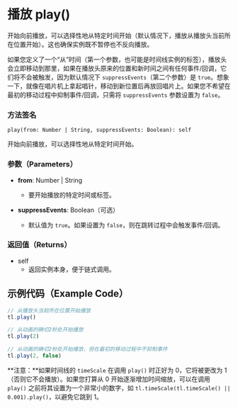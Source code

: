# 播放 play()

开始向前播放，可以选择性地从特定时间开始（默认情况下，播放从播放头当前所在位置开始）。这也确保实例既不暂停也不反向播放。

如果您定义了一个“从”时间（第一个参数，也可能是时间线实例的标签），播放头会立即移动到那里，如果在播放头原来的位置和新时间之间有任何事件/回调，它们将不会被触发，因为默认情况下 `suppressEvents`（第二个参数）是 `true`。想象一下，就像在唱片机上拿起唱针，移动到新位置后再放回唱片上。如果您不希望在最初的移动过程中抑制事件/回调，只需将 `suppressEvents` 参数设置为 `false`。

### 方法签名

```plaintext
play(from: Number | String, suppressEvents: Boolean): self
```

开始向前播放，可以选择性地从特定时间开始。

### 参数（Parameters）

- **from**: Number | String

  - 要开始播放的特定时间或标签。

- **suppressEvents**: Boolean（可选）
  - 默认值为 `true`。如果设置为 `false`，则在跳转过程中会触发事件/回调。

### 返回值（Returns）

- self
  - 返回实例本身，便于链式调用。

## 示例代码（Example Code）

```javascript
// 从播放头当前所在位置开始播放
tl.play()

// 从动画的确切2秒处开始播放
tl.play(2)

// 从动画的确切2秒处开始播放，但在最初的移动过程中不抑制事件
tl.play(2, false)
```

**注意：**如果时间线的 `timeScale` 在调用 `play()` 时正好为 0，它将被更改为 1（否则它不会播放）。如果您打算从 0 开始逐渐增加时间缩放，可以在调用 `play()` 之前将其设置为一个非常小的数字，如 `tl.timeScale(tl.timeScale() || 0.001).play()`，以避免它跳到 1。
